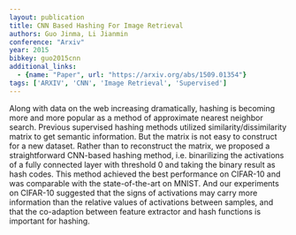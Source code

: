 ```yaml
---
layout: publication
title: CNN Based Hashing For Image Retrieval
authors: Guo Jinma, Li Jianmin
conference: "Arxiv"
year: 2015
bibkey: guo2015cnn
additional_links:
  - {name: "Paper", url: "https://arxiv.org/abs/1509.01354"}
tags: ['ARXIV', 'CNN', 'Image Retrieval', 'Supervised']
---
```

Along with data on the web increasing dramatically, hashing is becoming more and more popular as a method of approximate nearest neighbor search. Previous supervised hashing methods utilized similarity/dissimilarity matrix to get semantic information. But the matrix is not easy to construct for a new dataset. Rather than to reconstruct the matrix, we proposed a straightforward CNN-based hashing method, i.e. binarilizing the activations of a fully connected layer with threshold 0 and taking the binary result as hash codes. This method achieved the best performance on CIFAR-10 and was comparable with the state-of-the-art on MNIST. And our experiments on CIFAR-10 suggested that the signs of activations may carry more information than the relative values of activations between samples, and that the co-adaption between feature extractor and hash functions is important for hashing.
